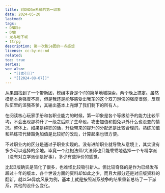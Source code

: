 ```yaml
---
title: 对DND5e系统的第一印象
date: 2024-05-20
lastmod: 
tags: 
- DND5e 
- DND
- 龙与地下城
- ttrpg
description: 第一次跑5e团的一点感想 
license: cc-by-nc-nd
related: 
toc: true
series: 
see also:
  - "[[索引]]"
  - "[[2024-08-07]]"
---
```


从果园找到了一个带新团，模组本身是个t1的简单地城探索，两个晚上搞定。虽然模组本身强度不高，但是我还是能够感受出我车的这个双刀游侠的强度很弱，反观队伍里的滥强圣爹，其输出基本上完爆了我们剩下的所有人。

在阅读核心玩家手册和各职业能力的时候，第一印象是各个等级给予的能力比较平均，不会出现那种升了一级之后除了生命骰，攻击加值和豁免以外什么也没变的情况。整体上，如果是纯职的话，升级带来的提升的分配还是比较合理的。熟练加值和熟练项代替豁免加值是比较好的改动，计算起来也很方便。

不过职业内的区分是通过子职业实现的。没有进阶职业就导致从意境上，其实没有多少可以选择的余地。毕竟一个红袍法师/大法师也只能乖乖地选择一个专精学派（没有对立学派倒是好事），多少有些掉价的感觉。

比起3版确实是简化了很多，也难怪比较吸引新人。但比较奇怪的是作为已经发布超过十年的版本，各个世设方面的资料却如此之少，而且大部分还是对旧版资料的翻新。就以5e异度风景为例，基本上就是按照派系战争的结果重新总结了一下派系，其他的没什么变化。